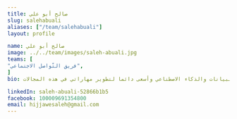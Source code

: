 ```yaml
---
title: صالح أبو علي
slug: salehabuali
aliases: ["/team/salehabuali"]
layout: profile

name: صالح أبو علي
image: ../../team/images/saleh-abuali.jpg
teams: [
"فريق التّواصل الاجتماعي",
]
bio: مدرب، طالب هندسة حاسوب في الجامعة الأردنية، مهتم في مجال علم البيانات والذكاء الاصطناعي وأسعى دائما لتطوير مهاراتي في هذه المجالات

linkedIn: saleh-abuali-52866b1b5
facebook: 100009691354800
email: hijjawesaleh@gmail.com
---
```


